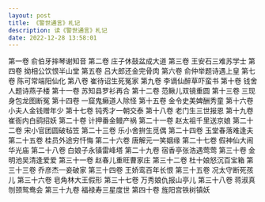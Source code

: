 ```yaml
---
layout: post
title: 《警世通言》札记
description: 读《警世通言》札记
date: 2022-12-28 13:58:01
---
```



第一卷 俞伯牙摔琴谢知音
第二卷 庄子休鼓盆成大道
第三卷 王安石三难苏学士
第四卷 拗相公饮恨半山堂
第五卷 吕大郎还金完骨肉
第六卷 俞仲举题诗遇上皇
第七卷 陈可常端阳仙化
第八卷 崔待诏生死冤家
第九卷 李谪仙醉草吓蛮书
第十卷 钱舍人题诗燕子楼
第十一卷 苏知县罗衫再合
第十二卷 范鳅儿双镜重圆
第十三卷 三现身包龙图断冤
第十四卷 一窟鬼癞道人除怪
第十五卷 金令史美婢酬秀童
第十六卷 小夫人金钱赠年少
第十七卷 钝秀才一朝交泰
第十八卷 老门生三世报恩
第十九卷 崔衙内白鹞招妖
第二十卷 计押番金鳗产祸
第二十一卷 赵太祖千里送京娘
第二十二卷 宋小官团圆破毡笠
第二十三卷 乐小舍拚生觅偶
第二十四卷 玉堂春落难逢夫
第二十五卷 桂员外途穷忏悔
第二十六卷 唐解元一笑姻缘
第二十七卷 假神仙大闹华光庙
第二十八卷 白娘子永镇雷峰塔
第二十九卷 宿香亭张浩遇莺莺
第三十卷 金明池吴清逢爱爱
第三十一卷 赵春儿重旺曹家庄
第三十二卷 杜十娘怒沉百宝箱
第三十三卷 乔彦杰一妾破家
第三十四卷 王娇鸾百年长恨
第三十五卷 况太守断死孩儿
第三十六卷 皂角林大王假形
第三十七卷 万秀娘仇报山亭儿
第三十八卷 蒋淑真刎颈鸳鸯会
第三十九卷 福禄寿三星度世
第四十卷 旌阳宫铁树镇妖